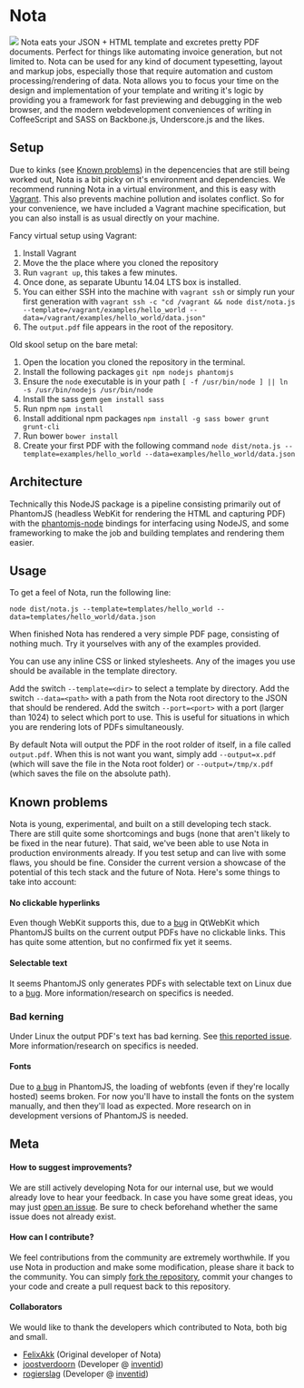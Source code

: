 # Nota
<img src="https://dl.dropboxusercontent.com/u/5121848/Nota_demo.png">
Nota eats your JSON + HTML template and excretes pretty PDF documents.
Perfect for things like automating invoice generation, but not limited to.
Nota can be used for any kind of document typesetting, layout and markup jobs, especially those that require automation and custom processing/rendering of data.
Nota allows you to focus your time on the design and implementation of your template and writing it's logic by providing you a framework for fast previewing and debugging in the web browser, and the modern webdevelopment conveniences of writing in CoffeeScript and SASS on Backbone.js, Underscore.js and the likes.

## Setup
Due to kinks (see [Known problems](https://github.com/FelixAkk/nota/tree/refactor-felix#known-problems)) in the depencencies that are still being worked out, Nota is a bit picky on it's environment and dependencies. We recommend running Nota in a virtual environment, and this is easy with [Vagrant](http://www.vagrantup.com). This also prevents machine pollution and isolates conflict. So for your convenience, we have included a Vagrant machine specification, but you can also install is as usual directly on your machine.

Fancy virtual setup using Vagrant:

1. Install Vagrant
1. Move the the place where you cloned the repository
1. Run `vagrant up`, this takes a few minutes.
1. Once done, as separate Ubuntu 14.04 LTS box is installed.
1. You can either SSH into the machine with `vagrant ssh` or simply run your first generation with `vagrant ssh -c "cd /vagrant && node dist/nota.js --template=/vagrant/examples/hello_world --data=/vagrant/examples/hello_world/data.json"`
1. The `output.pdf` file appears in the root of the repository.

Old skool setup on the bare metal:

1. Open the location you cloned the repository in the terminal.
1. Install the following packages `git npm nodejs phantomjs`
1. Ensure the `node` executable is in your path `[ -f /usr/bin/node ] || ln -s /usr/bin/nodejs /usr/bin/node`
1. Install the sass gem `gem install sass`
1. Run npm `npm install`
1. Install additional npm packages `npm install -g sass bower grunt grunt-cli`
1. Run bower `bower install`
1. Create your first PDF with the following command `node dist/nota.js --template=examples/hello_world --data=examples/hello_world/data.json`

## Architecture

Technically this NodeJS package is a pipeline consisting primarily out of PhantomJS (headless WebKit for rendering the HTML and capturing PDF) with the [phantomjs-node](https://github.com/sgentle/phantomjs-node) bindings for interfacing using NodeJS, and some frameworking to make the job and building templates and rendering them easier.

## Usage

To get a feel of Nota, run  the following line:
````
node dist/nota.js --template=templates/hello_world --data=templates/hello_world/data.json
````

When finished Nota has rendered a very simple PDF page, consisting of nothing much.
Try it yourselves with any of the examples provided.

You can use any inline CSS or linked stylesheets.
Any of the images you use should be available in the template directory.

Add the switch `--template=<dir>` to select a template by directory.
Add the switch `--data=<path>` with a path from the Nota root directory to the JSON that should be rendered.
Add the switch `--port=<port>` with a port (larger than 1024) to select which port to use. This is useful for situations in which you are rendering lots of PDFs simultaneously.

By default Nota will output the PDF in the root rolder of itself, in a file called `output.pdf`.
When this is not want you want, simply add `--output=x.pdf` (which will save the file in the Nota root folder) or `--output=/tmp/x.pdf` (which saves the file on the absolute path).


## Known problems

Nota is young, experimental, and built on a still developing tech stack. There are still quite some shortcomings and bugs (none that aren't likely to be fixed in the near future). That said, we've been able to use Nota in production environments already. If you test setup and can live with some flaws, you should be fine. Consider the current version a showcase of the potential of this tech stack and the future of Nota. Here's some things to take into account:

#### No clickable hyperlinks
Even though WebKit supports this, due to a [bug](https://github.com/ariya/phantomjs/issues/10196) in QtWebKit which PhantomJS builts on the current output PDFs have no clickable links. This has quite some attention, but no confirmed fix yet it seems.

#### Selectable text
It seems PhantomJS only generates PDFs with selectable text on Linux due to a [bug](https://github.com/ariya/phantomjs/issues/10373). More information/research on specifics is needed.

### Bad kerning
Under Linux the output PDF's text has bad kerning. See [this reported issue](https://github.com/ariya/phantomjs/issues/12016). More information/research on specifics is needed.

#### Fonts
Due to [a bug](http://arunoda.me/blog/phantomjs-webfonts-build.html) in PhantomJS, the loading of webfonts (even if they're locally hosted) seems broken. For now you'll have to install the fonts on the system manually, and then they'll load as expected. More research on in development versions of PhantomJS is needed.


## Meta

#### How to suggest improvements?
We are still actively developing Nota for our internal use, but we would already love to hear your feedback.
In case you have some great ideas, you may just [open an issue](https://github.com/inventid/nota/issues/new).
Be sure to check beforehand whether the same issue does not already exist.

#### How can I contribute?
We feel contributions from the community are extremely worthwhile.
If you use Nota in production and make some modification, please share it back to the community.
You can simply [fork the repository](https://github.com/inventid/nota/fork), commit your changes to your code and create a pull request back to this repository.

#### Collaborators
We would like to thank the developers which contributed to Nota, both big and small.

- [FelixAkk](https://github.com/FelixAkk) (Original developer of Nota)
- [joostverdoorn](https://github.com/joostverdoorn) (Developer @ [inventid](https://www.inventid.nl))
- [rogierslag](https://github.com/rogierslag) (Developer @ [inventid](https://www.inventid.nl))

